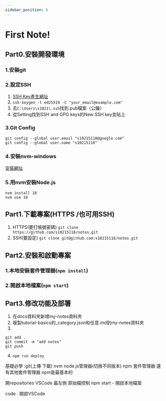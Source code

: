 ```yaml
---
sidebar_position: 6
---
```


# First Note!
## Part0.安裝開發環境
### 1.安裝git
### 2.設定SSH
1. [SSH Key產生網址](https://docs.github.com/en/authentication/connecting-to-github-with-ssh/generating-a-new-ssh-key-and-adding-it-to-the-ssh-agent)
2. `ssh-keygen -t ed25519 -C "your_email@example.com"`
3. 去`C:\Users\s1021\.ssh`找到.pub檔案（公鑰）
4. 從Setting找到SSH and GPG keys的New SSH key並貼上
### 3.Git Config
 ```
git config --global user.email "s10215118@google.com"
git config --global user.name "s10215118"
```
### 4.安裝nvm-windows 
[安裝網址](https://github.com/coreybutler/nvm-windows/releases "點我前往")
### 5.用nvm安裝Node.js
```
nvm install 18
nvm use 18
```
## Part1.下載專案(HTTPS /也可用SSH)
1. HTTPS(要打帳號密碼)
`git clone https://github.com/s10215118/notes.git`
2. SSH(要設定)
`git clone git@github.com:s10215118/notes.git`
## Part2.安裝和啟動專案
### 1.本地安裝套件管理器(`npm install`)
### 2.開啟本地檔案(`npm start`)
## Part3.修改功能及部署
1. 在docs資料夾新增my-notes資料夾
2. 複製tutorial-basics的_category.json和任意.md到my-notes資料夾
3. 
```
git add .
git commit -m "add notes"
git push
```
4. `npm run deploy`

基礎必學 :git(上傳 下載)
nvm node.js管理器(切換不同版本)
npm 套件管理器
還有其他套件管理器 npm是最基本的


開repositories
VSCode 最左側 原始檔控制
npm start - 開啟本地檔案

code . 開啟VSCode